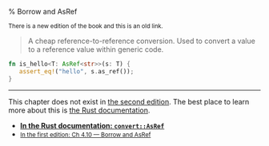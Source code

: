 % Borrow and AsRef

<small>There is a new edition of the book and this is an old link.</small>

> A cheap reference-to-reference conversion.
> Used to convert a value to a reference value within generic code.

```rust
fn is_hello<T: AsRef<str>>(s: T) {
   assert_eq!("hello", s.as_ref());
}
```

---

This chapter does not exist in [the second edition][2].
The best place to learn more about this is [the Rust documentation][3].

* **[In the Rust documentation: `convert::AsRef`][3]**
* <small>[In the first edition: Ch 4.10 — Borrow and AsRef][1]</small>


[1]: first-edition/borrow-and-asref.html
[2]: second-edition/index.html
[3]: ../std/convert/trait.AsRef.html
